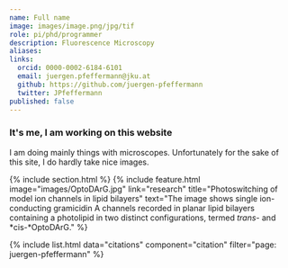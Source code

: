 ```yaml
---
name: Full name
image: images/image.png/jpg/tif
role: pi/phd/programmer
description: Fluorescence Microscopy
aliases:
links:
  orcid: 0000-0002-6184-6101
  email: juergen.pfeffermann@jku.at
  github: https://github.com/juergen-pfeffermann
  twitter: JPfeffermann
published: false
---
```


### It's me, I am working on this website

I am doing mainly things with microscopes. Unfortunately for the sake of this site, I do hardly take nice images.

{% include section.html %}
{%
  include feature.html
  image="images/OptoDArG.jpg"
  link="research"
  title="Photoswitching of model ion channels in lipid bilayers"
  text="The image shows single ion-conducting gramicidin A channels recorded in planar lipid bilayers containing a photolipid in two distinct configurations, termed *trans-* and *cis-*OptoDArG."
%}

{% include list.html
data="citations"
component="citation"
filter="page: juergen-pfeffermann" %}
